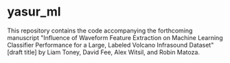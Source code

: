 # yasur_ml

This repository contains the code accompanying the forthcoming manuscript "Influence of
Waveform Feature Extraction on Machine Learning Classifier Performance for a Large,
Labeled Volcano Infrasound Dataset" [draft title] by Liam Toney, David Fee, Alex Witsil,
and Robin Matoza.
